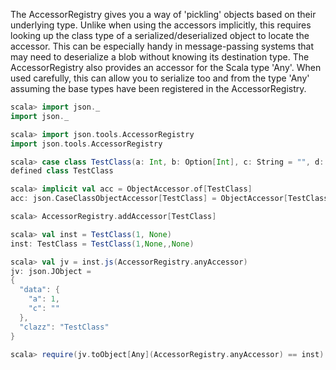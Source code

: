 The AccessorRegistry gives you a way of 'pickling' objects based on their underlying type. Unlike when
using the accessors implicitly, this requires looking up the class type of a serialized/deserialized object to
locate the accessor. This can be especially handy in message-passing systems that may need to deserialize
a blob without knowing its destination type. The AccessorRegistry also provides an accessor for the Scala
type 'Any'. When used carefully, this can allow you to serialize too and from the type 'Any' assuming
the base types have been registered in the AccessorRegistry.

```scala
scala> import json._
import json._

scala> import json.tools.AccessorRegistry
import json.tools.AccessorRegistry

scala> case class TestClass(a: Int, b: Option[Int], c: String = "", d: Option[Int] = None)
defined class TestClass

scala> implicit val acc = ObjectAccessor.of[TestClass]
acc: json.CaseClassObjectAccessor[TestClass] = ObjectAccessor[TestClass]

scala> AccessorRegistry.addAccessor[TestClass]
```

```scala
scala> val inst = TestClass(1, None)
inst: TestClass = TestClass(1,None,,None)

scala> val jv = inst.js(AccessorRegistry.anyAccessor)
jv: json.JObject = 
{
  "data": {
    "a": 1, 
    "c": ""
  }, 
  "clazz": "TestClass"
}

scala> require(jv.toObject[Any](AccessorRegistry.anyAccessor) == inst)
```

